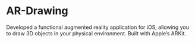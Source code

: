 # AR-Drawing
Developed a functional augmented reality application for iOS, allowing you to draw 3D objects in your physical environment. Built with Apple’s ARKit.
